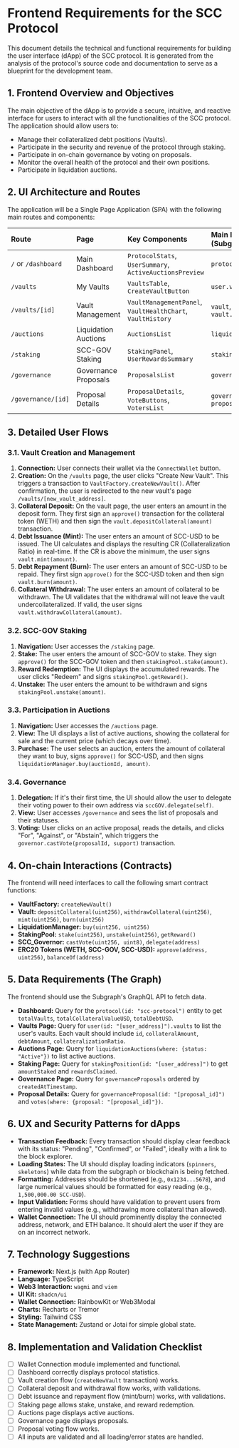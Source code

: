# Frontend Requirements for the SCC Protocol

This document details the technical and functional requirements for building the user interface (dApp) of the SCC protocol. It is generated from the analysis of the protocol's source code and documentation to serve as a blueprint for the development team.

## 1. Frontend Overview and Objectives

The main objective of the dApp is to provide a secure, intuitive, and reactive interface for users to interact with all the functionalities of the SCC protocol. The application should allow users to:

- Manage their collateralized debt positions (Vaults).
- Participate in the security and revenue of the protocol through staking.
- Participate in on-chain governance by voting on proposals.
- Monitor the overall health of the protocol and their own positions.
- Participate in liquidation auctions.

## 2. UI Architecture and Routes

The application will be a Single Page Application (SPA) with the following main routes and components:

| Route | Page | Key Components | Main Data (Subgraph) |
| :--- | :--- | :--- | :--- |
| `/` or `/dashboard` | Main Dashboard | `ProtocolStats`, `UserSummary`, `ActiveAuctionsPreview` | `protocol`, `user` |
| `/vaults` | My Vaults | `VaultsTable`, `CreateVaultButton` | `user.vaults` |
| `/vaults/[id]` | Vault Management | `VaultManagementPanel`, `VaultHealthChart`, `VaultHistory` | `vault`, `vault.updates` |
| `/auctions` | Liquidation Auctions | `AuctionsList` | `liquidationAuctions` |
| `/staking` | SCC-GOV Staking | `StakingPanel`, `UserRewardsSummary` | `stakingPosition` |
| `/governance` | Governance Proposals | `ProposalsList` | `governanceProposals` |
| `/governance/[id]` | Proposal Details | `ProposalDetails`, `VoteButtons`, `VotersList` | `governanceProposal`, `proposal.votes` |

## 3. Detailed User Flows

### 3.1. Vault Creation and Management
1.  **Connection:** User connects their wallet via the `ConnectWallet` button.
2.  **Creation:** On the `/vaults` page, the user clicks "Create New Vault". This triggers a transaction to `VaultFactory.createNewVault()`. After confirmation, the user is redirected to the new vault's page `/vaults/[new_vault_address]`.
3.  **Collateral Deposit:** On the vault page, the user enters an amount in the deposit form. They first sign an `approve()` transaction for the collateral token (WETH) and then sign the `vault.depositCollateral(amount)` transaction.
4.  **Debt Issuance (Mint):** The user enters an amount of SCC-USD to be issued. The UI calculates and displays the resulting CR (Collateralization Ratio) in real-time. If the CR is above the minimum, the user signs `vault.mint(amount)`.
5.  **Debt Repayment (Burn):** The user enters an amount of SCC-USD to be repaid. They first sign `approve()` for the SCC-USD token and then sign `vault.burn(amount)`.
6.  **Collateral Withdrawal:** The user enters an amount of collateral to be withdrawn. The UI validates that the withdrawal will not leave the vault undercollateralized. If valid, the user signs `vault.withdrawCollateral(amount)`.

### 3.2. SCC-GOV Staking
1.  **Navigation:** User accesses the `/staking` page.
2.  **Stake:** The user enters the amount of SCC-GOV to stake. They sign `approve()` for the SCC-GOV token and then `stakingPool.stake(amount)`.
3.  **Reward Redemption:** The UI displays the accumulated rewards. The user clicks "Redeem" and signs `stakingPool.getReward()`.
4.  **Unstake:** The user enters the amount to be withdrawn and signs `stakingPool.unstake(amount)`.

### 3.3. Participation in Auctions
1.  **Navigation:** User accesses the `/auctions` page.
2.  **View:** The UI displays a list of active auctions, showing the collateral for sale and the current price (which decays over time).
3.  **Purchase:** The user selects an auction, enters the amount of collateral they want to buy, signs `approve()` for SCC-USD, and then signs `liquidationManager.buy(auctionId, amount)`.

### 3.4. Governance
1.  **Delegation:** If it's their first time, the UI should allow the user to delegate their voting power to their own address via `sccGOV.delegate(self)`.
2.  **View:** User accesses `/governance` and sees the list of proposals and their statuses.
3.  **Voting:** User clicks on an active proposal, reads the details, and clicks "For", "Against", or "Abstain", which triggers the `governor.castVote(proposalId, support)` transaction.

## 4. On-chain Interactions (Contracts)

The frontend will need interfaces to call the following smart contract functions:

-   **VaultFactory:** `createNewVault()`
-   **Vault:** `depositCollateral(uint256)`, `withdrawCollateral(uint256)`, `mint(uint256)`, `burn(uint256)`
-   **LiquidationManager:** `buy(uint256, uint256)`
-   **StakingPool:** `stake(uint256)`, `unstake(uint256)`, `getReward()`
-   **SCC_Governor:** `castVote(uint256, uint8)`, `delegate(address)`
-   **ERC20 Tokens (WETH, SCC-GOV, SCC-USD):** `approve(address, uint256)`, `balanceOf(address)`

## 5. Data Requirements (The Graph)

The frontend should use the Subgraph's GraphQL API to fetch data.

-   **Dashboard:** Query for the `protocol(id: "scc-protocol")` entity to get `totalVaults`, `totalCollateralValueUSD`, `totalDebtUSD`.
-   **Vaults Page:** Query for `user(id: "[user_address]").vaults` to list the user's vaults. Each vault should include `id`, `collateralAmount`, `debtAmount`, `collateralizationRatio`.
-   **Auctions Page:** Query for `liquidationAuctions(where: {status: "Active"})` to list active auctions.
-   **Staking Page:** Query for `stakingPosition(id: "[user_address]")` to get `amountStaked` and `rewardsClaimed`.
-   **Governance Page:** Query for `governanceProposals` ordered by `createdAtTimestamp`.
-   **Proposal Details:** Query for `governanceProposal(id: "[proposal_id]")` and `votes(where: {proposal: "[proposal_id]"})`.

## 6. UX and Security Patterns for dApps

-   **Transaction Feedback:** Every transaction should display clear feedback with its status: "Pending", "Confirmed", or "Failed", ideally with a link to the block explorer.
-   **Loading States:** The UI should display loading indicators (`spinners`, `skeletons`) while data from the subgraph or blockchain is being fetched.
-   **Formatting:** Addresses should be shortened (e.g., `0x1234...5678`), and large numerical values should be formatted for easy reading (e.g., `1,500,000.00 SCC-USD`).
-   **Input Validation:** Forms should have validation to prevent users from entering invalid values (e.g., withdrawing more collateral than allowed).
-   **Wallet Connection:** The UI should prominently display the connected address, network, and ETH balance. It should alert the user if they are on an incorrect network.

## 7. Technology Suggestions

-   **Framework:** Next.js (with App Router)
-   **Language:** TypeScript
-   **Web3 Interaction:** `wagmi` and `viem`
-   **UI Kit:** `shadcn/ui`
-   **Wallet Connection:** RainbowKit or Web3Modal
-   **Charts:** Recharts or Tremor
-   **Styling:** Tailwind CSS
-   **State Management:** Zustand or Jotai for simple global state.

## 8. Implementation and Validation Checklist

-   [ ] Wallet Connection module implemented and functional.
-   [ ] Dashboard correctly displays protocol statistics.
-   [ ] Vault creation flow (`createNewVault` transaction) works.
-   [ ] Collateral deposit and withdrawal flow works, with validations.
-   [ ] Debt issuance and repayment flow (mint/burn) works, with validations.
-   [ ] Staking page allows stake, unstake, and reward redemption.
-   [ ] Auctions page displays active auctions.
-   [ ] Governance page displays proposals.
-   [ ] Proposal voting flow works.
-   [ ] All inputs are validated and all loading/error states are handled.
